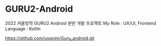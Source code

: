 # GURU2-Android

2022 겨울방학 GURU2 Android 분반 개발 프로젝트
My Role : UX/UI, Frontend
Language : Kotlin

https://github.com/usgnim/Guru_android.git
